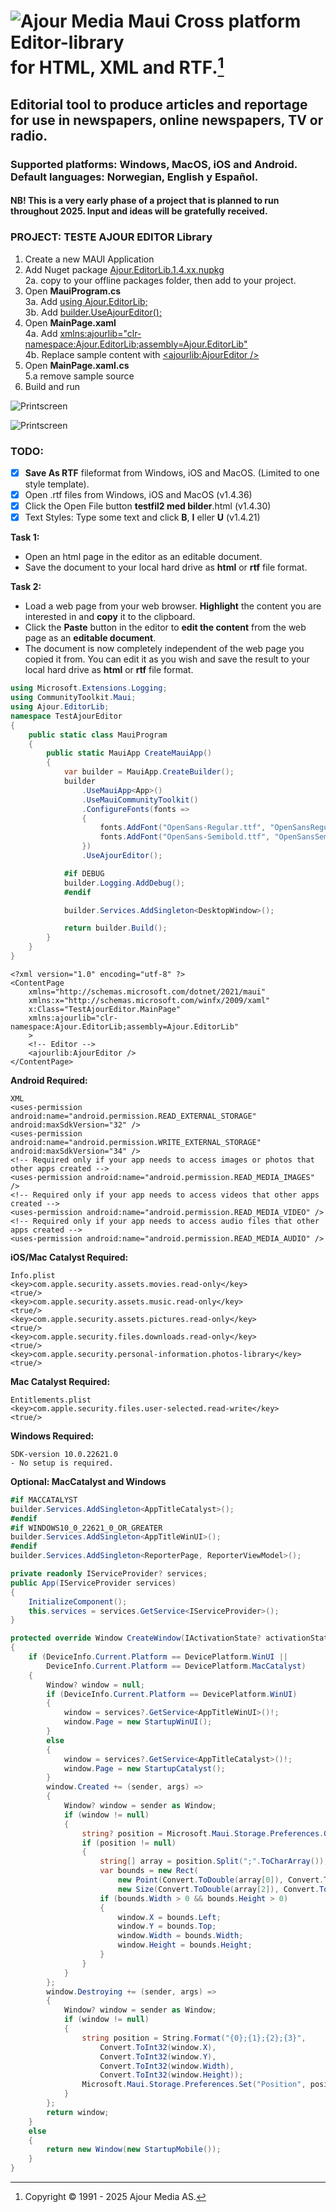 # ![Ajour Media](logo64.png) Maui Cross platform Editor-library<br/>for HTML, XML and RTF.[^1]

## Editorial tool to produce articles and reportage for use in newspapers, online newspapers, TV or radio.

### Supported platforms: Windows, MacOS, iOS and Android. Default languages: Norwegian, English y Español.

#### NB! This is a very early phase of a project that is planned to run throughout 2025. Input and ideas will be gratefully received.


### PROJECT: TESTE AJOUR EDITOR Library
1. Create a new MAUI Application
2. Add Nuget package [Ajour.EditorLib.1.4.xx.nupkg]()<br/>
2a. copy to your offline packages folder, then add to your project.
3. Open **MauiProgram.cs**<br/>
3a. Add [using Ajour.EditorLib;]()<br/>
3b. Add [builder.UseAjourEditor();]()
4. Open **MainPage.xaml**<br/>
4a. Add [xmlns:ajourlib="clr-namespace:Ajour.EditorLib;assembly=Ajour.EditorLib"]()<br/>
4b. Replace sample content with [<ajourlib:AjourEditor />]()
5. Open **MainPage.xaml.cs**<br/>
5.a remove sample source
6. Build and run

![Printscreen](editor.png)

![Printscreen](mobile.png)


### TODO:
- [x] **Save As RTF** fileformat from Windows, iOS and MacOS. (Limited to one style template).
- [x] Open .rtf files from Windows, iOS and MacOS  (v1.4.36)
- [x] Click the Open File button **testfil2 med bilder**.html (v1.4.30)
- [x] Text Styles: Type some text and click **B**, **I** eller **U** (v1.4.21)

**Task 1:** 
- Open an html page in the editor as an editable document.
- Save the document to your local hard drive as **html** or **rtf** file format.

**Task 2:** 
- Load a web page from your web browser. **Highlight** the content you are interested in and **copy** it to the clipboard.
- Click the **Paste** button in the editor to **edit the content** from the web page as an **editable document**.
- The document is now completely independent of the web page you copied it from. You can edit it as you wish and save the result to your local hard drive as **html** or **rtf** file format.

[^1]: Copyright © 1991 - 2025 Ajour Media AS.

```cs
using Microsoft.Extensions.Logging;
using CommunityToolkit.Maui;
using Ajour.EditorLib;
namespace TestAjourEditor
{
    public static class MauiProgram
    {
        public static MauiApp CreateMauiApp()
        {
            var builder = MauiApp.CreateBuilder();
            builder
                .UseMauiApp<App>()
                .UseMauiCommunityToolkit()
                .ConfigureFonts(fonts =>
                {
                    fonts.AddFont("OpenSans-Regular.ttf", "OpenSansRegular");
                    fonts.AddFont("OpenSans-Semibold.ttf", "OpenSansSemibold");
                })
                .UseAjourEditor();

            #if DEBUG
            builder.Logging.AddDebug();
            #endif

            builder.Services.AddSingleton<DesktopWindow>();

            return builder.Build();
        }
    }
}
```

```xhtml
<?xml version="1.0" encoding="utf-8" ?>
<ContentPage 
    xmlns="http://schemas.microsoft.com/dotnet/2021/maui"
    xmlns:x="http://schemas.microsoft.com/winfx/2009/xaml"
    x:Class="TestAjourEditor.MainPage"
    xmlns:ajourlib="clr-namespace:Ajour.EditorLib;assembly=Ajour.EditorLib"
    >
    <!-- Editor -->
    <ajourlib:AjourEditor />
</ContentPage>
```


**Android Required:**
```xhtml
XML
<uses-permission android:name="android.permission.READ_EXTERNAL_STORAGE" android:maxSdkVersion="32" />
<uses-permission android:name="android.permission.WRITE_EXTERNAL_STORAGE" android:maxSdkVersion="34" />
<!-- Required only if your app needs to access images or photos that other apps created -->
<uses-permission android:name="android.permission.READ_MEDIA_IMAGES" />
<!-- Required only if your app needs to access videos that other apps created -->
<uses-permission android:name="android.permission.READ_MEDIA_VIDEO" />
<!-- Required only if your app needs to access audio files that other apps created -->
<uses-permission android:name="android.permission.READ_MEDIA_AUDIO" />
```


**iOS/Mac Catalyst Required:**
```plist
Info.plist
<key>com.apple.security.assets.movies.read-only</key>
<true/>
<key>com.apple.security.assets.music.read-only</key>
<true/>
<key>com.apple.security.assets.pictures.read-only</key>
<true/>
<key>com.apple.security.files.downloads.read-only</key>
<true/>
<key>com.apple.security.personal-information.photos-library</key>
<true/>
```


**Mac Catalyst Required:**
```plist
Entitlements.plist
<key>com.apple.security.files.user-selected.read-write</key>
<true/>
```


**Windows Required:**
```
SDK-version 10.0.22621.0
- No setup is required.
```

**Optional: MacCatalyst and Windows**
```cs
#if MACCATALYST
builder.Services.AddSingleton<AppTitleCatalyst>();
#endif
#if WINDOWS10_0_22621_0_OR_GREATER
builder.Services.AddSingleton<AppTitleWinUI>();
#endif
builder.Services.AddSingleton<ReporterPage, ReporterViewModel>();

private readonly IServiceProvider? services;
public App(IServiceProvider services)
{
    InitializeComponent();
	this.services = services.GetService<IServiceProvider>();
}

protected override Window CreateWindow(IActivationState? activationState)
{
	if (DeviceInfo.Current.Platform == DevicePlatform.WinUI ||
		DeviceInfo.Current.Platform == DevicePlatform.MacCatalyst)
	{
		Window? window = null;
		if (DeviceInfo.Current.Platform == DevicePlatform.WinUI)
		{
			window = services?.GetService<AppTitleWinUI>()!;
			window.Page = new StartupWinUI();
		}
		else
		{
			window = services?.GetService<AppTitleCatalyst>()!;
			window.Page = new StartupCatalyst();
		}
		window.Created += (sender, args) =>
		{
			Window? window = sender as Window;
			if (window != null)
			{
				string? position = Microsoft.Maui.Storage.Preferences.Get("Position", null);
				if (position != null)
				{
					string[] array = position.Split(";".ToCharArray());
					var bounds = new Rect(
						new Point(Convert.ToDouble(array[0]), Convert.ToDouble(array[1])),
						new Size(Convert.ToDouble(array[2]), Convert.ToDouble(array[3])));
					if (bounds.Width > 0 && bounds.Height > 0)
					{
						window.X = bounds.Left;
						window.Y = bounds.Top;
						window.Width = bounds.Width;
						window.Height = bounds.Height;
					}
				}
			}
		};
		window.Destroying += (sender, args) =>
		{
			Window? window = sender as Window;
			if (window != null)
			{
				string position = String.Format("{0};{1};{2};{3}",
					Convert.ToInt32(window.X),
					Convert.ToInt32(window.Y),
					Convert.ToInt32(window.Width),
					Convert.ToInt32(window.Height));
				Microsoft.Maui.Storage.Preferences.Set("Position", position);
			}
		};
		return window;
	}
	else
	{
		return new Window(new StartupMobile());
	}
}
```

